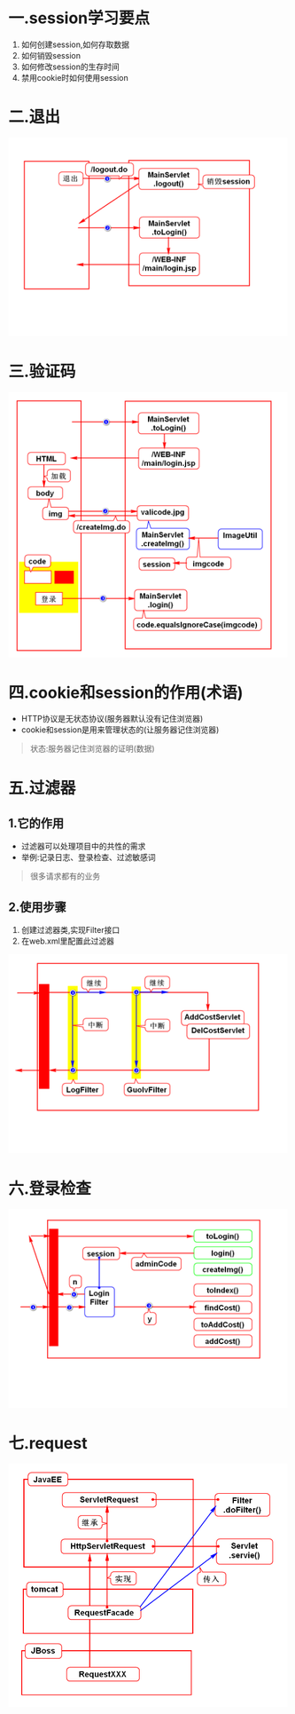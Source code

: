 # 一.session学习要点
1. 如何创建session,如何存取数据
2. 如何销毁session
3. 如何修改session的生存时间
4. 禁用cookie时如何使用session

# 二.退出
![](1.png)

# 三.验证码
![](2.png)

# 四.cookie和session的作用(术语)
- HTTP协议是无状态协议(服务器默认没有记住浏览器)
- cookie和session是用来管理状态的(让服务器记住浏览器)
> 状态:服务器记住浏览器的证明(数据)

# 五.过滤器
## 1.它的作用
- 过滤器可以处理项目中的共性的需求
- 举例:记录日志、登录检查、过滤敏感词
> 很多请求都有的业务

## 2.使用步骤
1. 创建过滤器类,实现Filter接口
2. 在web.xml里配置此过滤器

![](3.png)

# 六.登录检查
![](4.png)

# 七.request
![](5.png)

